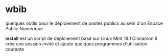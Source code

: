 # wbib

quelques outils pour le déploiement de postes publics au sein d'un Espace Public Numérique

**install** est un script de déploiement basé sur Linux Mint 18.1 Cinnamon
il crée une session invité et ajoute quelques programmes d'utilisation courante
